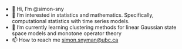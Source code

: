 - 👋 Hi, I’m @simon-sny
- 👀 I’m interested in statistics and mathematics. Specifically, computational statistics with time series models. 
- 🌱 I’m currently learning clustering methods for linear Gaussian state space models and monotone operator theory
- 📫 How to reach me simon.snyman@ubc.ca

<!---
simon-sny/simon-sny is a ✨ special ✨ repository because its `README.md` (this file) appears on your GitHub profile.
You can click the Preview link to take a look at your changes.
--->
